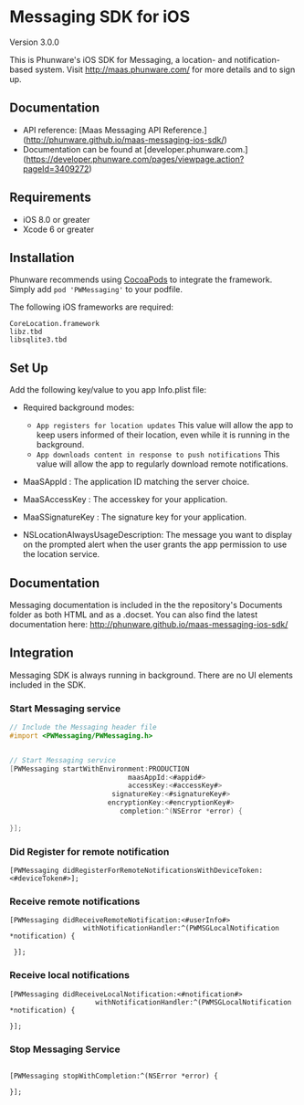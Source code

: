 Messaging SDK for iOS
==================

Version 3.0.0

This is Phunware's iOS SDK for Messaging, a location- and notification-based system. Visit http://maas.phunware.com/ for more details and to sign up.

Documentation
------------
- API reference: [Maas Messaging API Reference.] (http://phunware.github.io/maas-messaging-ios-sdk/)
- Documentation can be found at [developer.phunware.com.] (https://developer.phunware.com/pages/viewpage.action?pageId=3409272)

Requirements
------------

- iOS 8.0 or greater
- Xcode 6 or greater

Installation
------------

Phunware recommends using [CocoaPods](http://www.cocoapods.org) to integrate the framework. Simply add `pod 'PWMessaging'` to your podfile.

The following iOS frameworks are required:
````
CoreLocation.framework
libz.tbd
libsqlite3.tbd
````

Set Up
------------
Add the following key/value to you app Info.plist file:

* Required background modes:
    - `App registers for location updates` This value will allow the app to keep users informed of their location, even while it is running in the background.
    - `App downloads content in response to push notifications` This value will allow the app to regularly download remote notifications.

* MaaSAppId : The application ID matching the server choice.
* MaaSAccessKey : The accesskey for your application.
* MaaSSignatureKey : The signature key for your application.
* NSLocationAlwaysUsageDescription: The message you want to display on the prompted alert when the user grants the app permission to use the location service.

Documentation
------------

Messaging documentation is included in the the repository's Documents folder as both HTML and as a .docset. You can also find the latest documentation here: http://phunware.github.io/maas-messaging-ios-sdk/


Integration
-----------

Messaging SDK is always running in background. There are no UI elements included in the SDK.

### Start Messaging service

````objective-c
// Include the Messaging header file
#import <PWMessaging/PWMessaging.h>


// Start Messaging service
[PWMessaging startWithEnvironment:PRODUCTION
							 maasAppId:<#appid#>
							 accessKey:<#accessKey#>
						 signatureKey:<#signatureKey#>
						encryptionKey:<#encryptionKey#>
						   completion:^(NSError *error) {
							   
}];

````
### Did Register for remote notification

````
[PWMessaging didRegisterForRemoteNotificationsWithDeviceToken:<#deviceToken#>];

````

### Receive remote notifications
````
[PWMessaging didReceiveRemoteNotification:<#userInfo#>
                  withNotificationHandler:^(PWMSGLocalNotification *notification) {

 }];
````
### Receive local notifications

````
[PWMessaging didReceiveLocalNotification:<#notification#>  
					 withNotificationHandler:^(PWMSGLocalNotification *notification) {
    
}];
````

### Stop Messaging Service
````

[PWMessaging stopWithCompletion:^(NSError *error) {
		
}];

